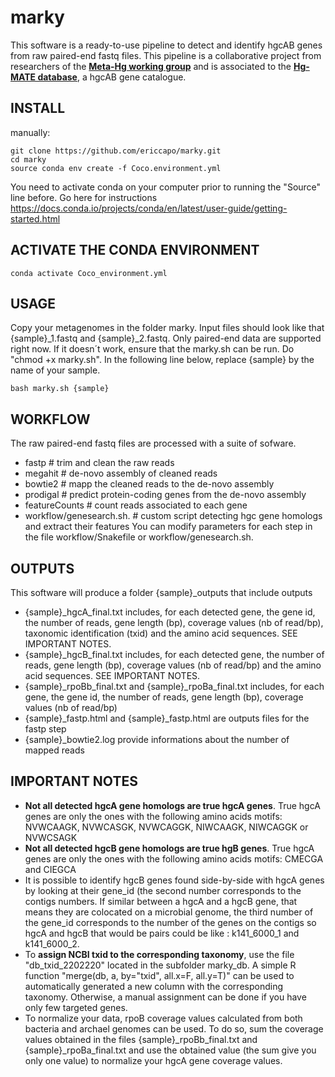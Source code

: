 # marky
This software is a ready-to-use pipeline to detect and identify hgcAB genes from raw paired-end fastq files. This pipeline is a collaborative project from researchers of the <a href="https://ercapo.wixsite.com/meta-hg" target="_blank"><b>Meta-Hg working group</b></a> and is associated to the <a href="https://smithsonian.figshare.com/articles/dataset/Hg-MATE-Db_v1_01142021/13105370/1?file=26193689" target="_blank"><b>Hg-MATE database</b></a>, a hgcAB gene catalogue.


## INSTALL

manually:
```
git clone https://github.com/ericcapo/marky.git
cd marky
source conda env create -f Coco.environment.yml
```

You need to activate conda on your computer prior to running the "Source" line before. 
Go here for instructions https://docs.conda.io/projects/conda/en/latest/user-guide/getting-started.html

## ACTIVATE THE CONDA ENVIRONMENT

```
conda activate Coco_environment.yml
```

## USAGE
Copy your metagenomes in the folder marky. Input files should look like that {sample}_1.fastq and {sample}_2.fastq. Only paired-end data are supported right now. If it doesn´t work, ensure that the marky.sh can be run. Do "chmod +x marky.sh". In the following line below, replace {sample} by the name of your sample.

```
bash marky.sh {sample}
```

## WORKFLOW
The raw paired-end fastq files are processed with a suite of sofware. 
* fastp # trim and clean the raw reads
* megahit # de-novo assembly of cleaned reads
* bowtie2 # mapp the cleaned reads to the de-novo assembly
* prodigal # predict protein-coding genes from the de-novo assembly
* featureCounts # count reads associated to each gene
* workflow/genesearch.sh. # custom script detecting hgc gene homologs and extract their features
You can modify parameters for each step in the file workflow/Snakefile or workflow/genesearch.sh.

## OUTPUTS
This software will produce a folder {sample}_outputs that include outputs
* {sample}_hgcA_final.txt includes, for each detected gene, the gene id, the number of reads, gene length (bp), coverage values (nb of read/bp), taxonomic identification (txid) and the amino acid sequences. SEE IMPORTANT NOTES.
* {sample}_hgcB_final.txt includes, for each detected gene, the number of reads, gene length (bp), coverage values (nb of read/bp) and the amino acid sequences. SEE IMPORTANT NOTES.
* {sample}_rpoBb_final.txt and {sample}_rpoBa_final.txt includes, for each gene, the gene id, the number of reads, gene length (bp), coverage values (nb of read/bp)
* {sample}_fastp.html and {sample}_fastp.html are outputs files for the fastp step
* {sample}_bowtie2.log provide informations about the number of mapped reads

## IMPORTANT NOTES
* <b>Not all detected hgcA gene homologs are true hgcA genes</b>. True hgcA genes are only the ones with the following amino acids motifs: NVWCAAGK, NVWCASGK, NVWCAGGK, NIWCAAGK, NIWCAGGK or NVWCSAGK
* <b>Not all detected hgcB gene homologs are true hgB genes</b>. True hgcA genes are only the ones with the following amino acids motifs: CMECGA and CIEGCA
* It is possible to identify hgcB genes found side-by-side with hgcA genes by looking at their gene_id (the second number corresponds to the contigs numbers. If similar between a hgcA and a hgcB gene, that means they are colocated on a microbial genome, the third number of the gene_id corresponds to the number of the genes on the contigs so hgcA and hgcB that would be pairs could be like : k141_6000_1 and k141_6000_2. 
* To <b>assign NCBI txid to the corresponding taxonomy</b>, use the file "db_txid_2202220" located in the subfolder marky_db. A simple R function "merge(db, a, by="txid", all.x=F, all.y=T)" can be used to automatically generated a new column with the corresponding taxonomy. Otherwise, a manual assignment can be done if you have only few targeted genes.
* To normalize your data, rpoB coverage values calculated from both bacteria and archael genomes can be used. To do so, sum the coverage values obtained in the files {sample}_rpoBb_final.txt and {sample}_rpoBa_final.txt and use the obtained value (the sum give you only one value) to normalize your hgcA gene coverage values.
